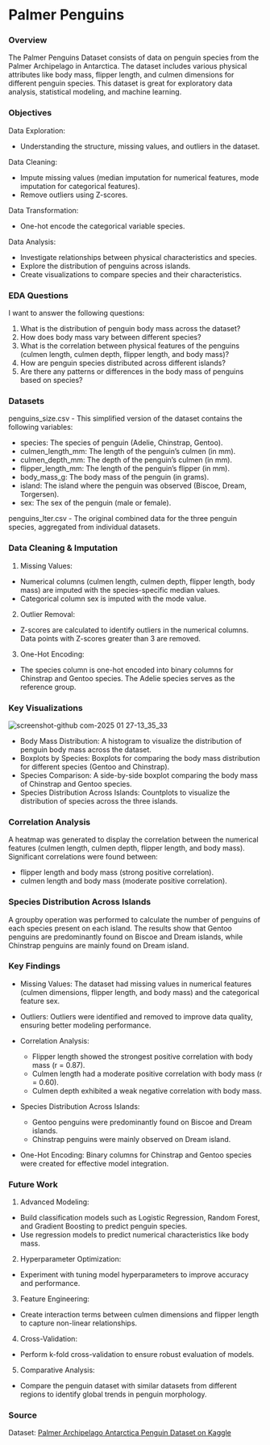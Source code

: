 # Palmer Penguins

### Overview

The Palmer Penguins Dataset consists of data on penguin species from the Palmer Archipelago in Antarctica. The dataset includes various physical attributes like body mass, flipper length, and culmen dimensions for different penguin species. This dataset is great for exploratory data analysis, statistical modeling, and machine learning.

### Objectives

Data Exploration: 
- Understanding the structure, missing values, and outliers in the dataset.

Data Cleaning:
- Impute missing values (median imputation for numerical features, mode imputation for categorical features).
- Remove outliers using Z-scores.

Data Transformation:
- One-hot encode the categorical variable species.

Data Analysis:
- Investigate relationships between physical characteristics and species.
- Explore the distribution of penguins across islands.
- Create visualizations to compare species and their characteristics.

### EDA Questions

I want to answer the following questions:

1. What is the distribution of penguin body mass across the dataset?
2. How does body mass vary between different species?
3. What is the correlation between physical features of the penguins (culmen length, culmen depth, flipper length, and body mass)?
4. How are penguin species distributed across different islands?
5. Are there any patterns or differences in the body mass of penguins based on species?

### Datasets

penguins_size.csv - This simplified version of the dataset contains the following variables:
- species: The species of penguin (Adelie, Chinstrap, Gentoo).
- culmen_length_mm: The length of the penguin’s culmen (in mm).
- culmen_depth_mm: The depth of the penguin’s culmen (in mm).
- flipper_length_mm: The length of the penguin’s flipper (in mm).
- body_mass_g: The body mass of the penguin (in grams).
- island: The island where the penguin was observed (Biscoe, Dream, Torgersen).
- sex: The sex of the penguin (male or female).

penguins_lter.csv - The original combined data for the three penguin species, aggregated from individual datasets.

### Data Cleaning & Imputation

1. Missing Values:
- Numerical columns (culmen length, culmen depth, flipper length, body mass) are imputed with the species-specific median values.
- Categorical column sex is imputed with the mode value.

2. Outlier Removal:
- Z-scores are calculated to identify outliers in the numerical columns. Data points with Z-scores greater than 3 are removed.

3. One-Hot Encoding:
- The species column is one-hot encoded into binary columns for Chinstrap and Gentoo species. The Adelie species serves as the reference group.
  
### Key Visualizations

![screenshot-github com-2025 01 27-13_35_33](https://github.com/user-attachments/assets/054a55cf-6894-4fbd-9b87-8a9f05c92d43)

- Body Mass Distribution: A histogram to visualize the distribution of penguin body mass across the dataset.
- Boxplots by Species: Boxplots for comparing the body mass distribution for different species (Gentoo and Chinstrap).
- Species Comparison: A side-by-side boxplot comparing the body mass of Chinstrap and Gentoo species.
- Species Distribution Across Islands: Countplots to visualize the distribution of species across the three islands.

### Correlation Analysis

A heatmap was generated to display the correlation between the numerical features (culmen length, culmen depth, flipper length, and body mass). Significant correlations were found between:

- flipper length and body mass (strong positive correlation).
- culmen length and body mass (moderate positive correlation).

### Species Distribution Across Islands

A groupby operation was performed to calculate the number of penguins of each species present on each island. The results show that Gentoo penguins are predominantly found on Biscoe and Dream islands, while Chinstrap penguins are mainly found on Dream island.

### Key Findings

- Missing Values: The dataset had missing values in numerical features (culmen dimensions, flipper length, and body mass) and the categorical feature sex.

- Outliers: Outliers were identified and removed to improve data quality, ensuring better modeling performance.

- Correlation Analysis:
  - Flipper length showed the strongest positive correlation with body mass (r = 0.87).
  - Culmen length had a moderate positive correlation with body mass (r = 0.60).
  - Culmen depth exhibited a weak negative correlation with body mass.

- Species Distribution Across Islands:
  - Gentoo penguins were predominantly found on Biscoe and Dream islands.
  - Chinstrap penguins were mainly observed on Dream island.

- One-Hot Encoding: Binary columns for Chinstrap and Gentoo species were created for effective model integration.

### Future Work

1. Advanced Modeling:
- Build classification models such as Logistic Regression, Random Forest, and Gradient Boosting to predict penguin species.
- Use regression models to predict numerical characteristics like body mass.

2. Hyperparameter Optimization:
- Experiment with tuning model hyperparameters to improve accuracy and performance.

3. Feature Engineering:
- Create interaction terms between culmen dimensions and flipper length to capture non-linear relationships.

4. Cross-Validation:
- Perform k-fold cross-validation to ensure robust evaluation of models.

5. Comparative Analysis:
- Compare the penguin dataset with similar datasets from different regions to identify global trends in penguin morphology.

### Source

Dataset: [Palmer Archipelago Antarctica Penguin Dataset on Kaggle](https://www.kaggle.com/datasets/parulpandey/palmer-archipelago-antarctica-penguin-data)

